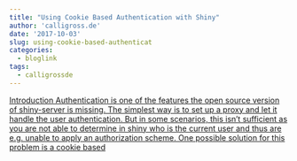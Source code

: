 ```yaml
---
title: "Using Cookie Based Authentication with Shiny"
author: 'calligross.de'
date: '2017-10-03'
slug: using-cookie-based-authenticat
categories:
  - bloglink
tags:
  - calligrossde
---
```


[Introduction Authentication is one of the features the open source version of shiny-server is missing. The simplest way is to set up a proxy and let it handle the user authentication. But in some scenarios, this isn’t sufficient as you are not able to determine in shiny who is the current user and thus are e.g. unable to apply an authorization scheme. One possible solution for this problem is a cookie based<i class="fas fa-external-link-alt"></i>](https://calligross.de/post/using-cookie-based-authentication-with-shiny/)

